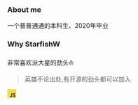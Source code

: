### About me

一个普普通通的本科生、2020年毕业

### Why StarfishW

非常喜欢派大星的劲头⛵

> 英雄不论出处,有开源的劲头都可以加入

<code><img height="20" src="https://raw.githubusercontent.com/github/explore/80688e429a7d4ef2fca1e82350fe8e3517d3494d/topics/javascript/javascript.png"></code>
